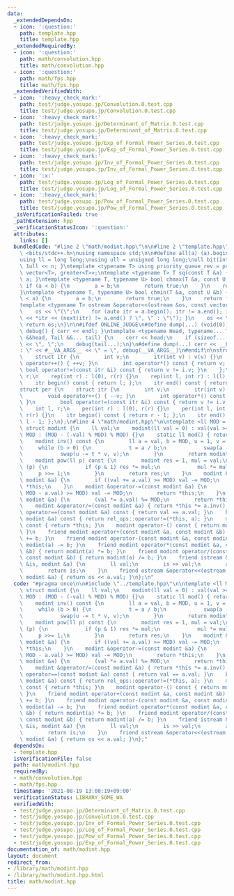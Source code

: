 ```yaml
---
data:
  _extendedDependsOn:
  - icon: ':question:'
    path: template.hpp
    title: template.hpp
  _extendedRequiredBy:
  - icon: ':question:'
    path: math/convolution.hpp
    title: math/convolution.hpp
  - icon: ':question:'
    path: math/fps.hpp
    title: math/fps.hpp
  _extendedVerifiedWith:
  - icon: ':heavy_check_mark:'
    path: test/judge.yosupo.jp/Convolution.0.test.cpp
    title: test/judge.yosupo.jp/Convolution.0.test.cpp
  - icon: ':heavy_check_mark:'
    path: test/judge.yosupo.jp/Determinant_of_Matrix.0.test.cpp
    title: test/judge.yosupo.jp/Determinant_of_Matrix.0.test.cpp
  - icon: ':heavy_check_mark:'
    path: test/judge.yosupo.jp/Exp_of_Formal_Power_Series.0.test.cpp
    title: test/judge.yosupo.jp/Exp_of_Formal_Power_Series.0.test.cpp
  - icon: ':heavy_check_mark:'
    path: test/judge.yosupo.jp/Inv_of_Formal_Power_Series.0.test.cpp
    title: test/judge.yosupo.jp/Inv_of_Formal_Power_Series.0.test.cpp
  - icon: ':x:'
    path: test/judge.yosupo.jp/Log_of_Formal_Power_Series.0.test.cpp
    title: test/judge.yosupo.jp/Log_of_Formal_Power_Series.0.test.cpp
  - icon: ':heavy_check_mark:'
    path: test/judge.yosupo.jp/Pow_of_Formal_Power_Series.0.test.cpp
    title: test/judge.yosupo.jp/Pow_of_Formal_Power_Series.0.test.cpp
  _isVerificationFailed: true
  _pathExtension: hpp
  _verificationStatusIcon: ':question:'
  attributes:
    links: []
  bundledCode: "#line 2 \"math/modint.hpp\"\n\n#line 2 \"template.hpp\"\n\n#include\
    \ <bits/stdc++.h>\nusing namespace std;\n\n#define all(a) (a).begin(), (a).end()\n\
    using ll = long long;\nusing ull = unsigned long long;\null bit(int n) { return\
    \ 1ull << n; }\ntemplate <typename T> using priority_queue_rev = priority_queue<T,\
    \ vector<T>, greater<T>>;\ntemplate <typename T> T sq(const T &a) { return a *\
    \ a; }\ntemplate <typename T, typename U> bool chmax(T &a, const U &b) {\n   \
    \ if (a < b) {\n        a = b;\n        return true;\n    }\n    return false;\n\
    }\ntemplate <typename T, typename U> bool chmin(T &a, const U &b) {\n    if (b\
    \ < a) {\n        a = b;\n        return true;\n    }\n    return false;\n}\n\
    template <typename T> ostream &operator<<(ostream &os, const vector<T> &a) {\n\
    \    os << \"(\";\n    for (auto itr = a.begin(); itr != a.end(); itr++) { os\
    \ << *itr << (next(itr) != a.end() ? \", \" : \"\"); }\n    os << \")\";\n   \
    \ return os;\n}\n\n#ifdef ONLINE_JUDGE\n#define dump(...) (void(0))\n#else\nvoid\
    \ debug() { cerr << endl; }\ntemplate <typename Head, typename... Tail> void debug(Head\
    \ &&head, Tail &&... tail) {\n    cerr << head;\n    if (sizeof...(Tail)) cerr\
    \ << \", \";\n    debug(tail...);\n}\n#define dump(...) cerr << __LINE__ << \"\
    : \" << #__VA_ARGS__ << \" = \", debug(__VA_ARGS__)\n#endif\n\nstruct rep {\n\
    \    struct itr {\n        int v;\n        itr(int v) : v(v) {}\n        void\
    \ operator++() { ++v; }\n        int operator*() const { return v; }\n       \
    \ bool operator!=(const itr &i) const { return v != i.v; }\n    };\n    int l,\
    \ r;\n    rep(int r) : l(0), r(r) {}\n    rep(int l, int r) : l(l), r(r) {}\n\
    \    itr begin() const { return l; };\n    itr end() const { return r; };\n};\n\
    struct per {\n    struct itr {\n        int v;\n        itr(int v) : v(v) {}\n\
    \        void operator++() { --v; }\n        int operator*() const { return v;\
    \ }\n        bool operator!=(const itr &i) const { return v != i.v; }\n    };\n\
    \    int l, r;\n    per(int r) : l(0), r(r) {}\n    per(int l, int r) : l(l),\
    \ r(r) {}\n    itr begin() const { return r - 1; };\n    itr end() const { return\
    \ l - 1; };\n};\n#line 4 \"math/modint.hpp\"\n\ntemplate <ll MOD = 1000000007>\
    \ struct modint {\n    ll val;\n    modint(ll val = 0) : val(val >= 0 ? val %\
    \ MOD : (MOD - (-val) % MOD) % MOD) {}\n    static ll mod() { return MOD; }\n\
    \    modint inv() const {\n        ll a = val, b = MOD, u = 1, v = 0, t;\n   \
    \     while (b > 0) {\n            t = a / b;\n            swap(a -= t * b, b);\n\
    \            swap(u -= t * v, v);\n        }\n        return modint(u);\n    }\n\
    \    modint pow(ll p) const {\n        modint res = 1, mul = val;\n        while\
    \ (p) {\n            if (p & 1) res *= mul;\n            mul *= mul;\n       \
    \     p >>= 1;\n        }\n        return res;\n    }\n    modint &operator+=(const\
    \ modint &a) {\n        if ((val += a.val) >= MOD) val -= MOD;\n        return\
    \ *this;\n    }\n    modint &operator-=(const modint &a) {\n        if ((val +=\
    \ MOD - a.val) >= MOD) val -= MOD;\n        return *this;\n    }\n    modint &operator*=(const\
    \ modint &a) {\n        (val *= a.val) %= MOD;\n        return *this;\n    }\n\
    \    modint &operator/=(const modint &a) { return *this *= a.inv(); }\n    bool\
    \ operator==(const modint &a) const { return val == a.val; }\n    bool operator!=(const\
    \ modint &a) const { return rel_ops::operator!=(*this, a); }\n    modint operator+()\
    \ const { return *this; }\n    modint operator-() const { return modint(-val);\
    \ }\n    friend modint operator+(const modint &a, const modint &b) { return modint(a)\
    \ += b; }\n    friend modint operator-(const modint &a, const modint &b) { return\
    \ modint(a) -= b; }\n    friend modint operator*(const modint &a, const modint\
    \ &b) { return modint(a) *= b; }\n    friend modint operator/(const modint &a,\
    \ const modint &b) { return modint(a) /= b; }\n    friend istream &operator>>(istream\
    \ &is, modint &a) {\n        ll val;\n        is >> val;\n        a = modint(val);\n\
    \        return is;\n    }\n    friend ostream &operator<<(ostream &os, const\
    \ modint &a) { return os << a.val; }\n};\n"
  code: "#pragma once\n\n#include \"../template.hpp\"\n\ntemplate <ll MOD = 1000000007>\
    \ struct modint {\n    ll val;\n    modint(ll val = 0) : val(val >= 0 ? val %\
    \ MOD : (MOD - (-val) % MOD) % MOD) {}\n    static ll mod() { return MOD; }\n\
    \    modint inv() const {\n        ll a = val, b = MOD, u = 1, v = 0, t;\n   \
    \     while (b > 0) {\n            t = a / b;\n            swap(a -= t * b, b);\n\
    \            swap(u -= t * v, v);\n        }\n        return modint(u);\n    }\n\
    \    modint pow(ll p) const {\n        modint res = 1, mul = val;\n        while\
    \ (p) {\n            if (p & 1) res *= mul;\n            mul *= mul;\n       \
    \     p >>= 1;\n        }\n        return res;\n    }\n    modint &operator+=(const\
    \ modint &a) {\n        if ((val += a.val) >= MOD) val -= MOD;\n        return\
    \ *this;\n    }\n    modint &operator-=(const modint &a) {\n        if ((val +=\
    \ MOD - a.val) >= MOD) val -= MOD;\n        return *this;\n    }\n    modint &operator*=(const\
    \ modint &a) {\n        (val *= a.val) %= MOD;\n        return *this;\n    }\n\
    \    modint &operator/=(const modint &a) { return *this *= a.inv(); }\n    bool\
    \ operator==(const modint &a) const { return val == a.val; }\n    bool operator!=(const\
    \ modint &a) const { return rel_ops::operator!=(*this, a); }\n    modint operator+()\
    \ const { return *this; }\n    modint operator-() const { return modint(-val);\
    \ }\n    friend modint operator+(const modint &a, const modint &b) { return modint(a)\
    \ += b; }\n    friend modint operator-(const modint &a, const modint &b) { return\
    \ modint(a) -= b; }\n    friend modint operator*(const modint &a, const modint\
    \ &b) { return modint(a) *= b; }\n    friend modint operator/(const modint &a,\
    \ const modint &b) { return modint(a) /= b; }\n    friend istream &operator>>(istream\
    \ &is, modint &a) {\n        ll val;\n        is >> val;\n        a = modint(val);\n\
    \        return is;\n    }\n    friend ostream &operator<<(ostream &os, const\
    \ modint &a) { return os << a.val; }\n};"
  dependsOn:
  - template.hpp
  isVerificationFile: false
  path: math/modint.hpp
  requiredBy:
  - math/convolution.hpp
  - math/fps.hpp
  timestamp: '2021-08-19 13:08:19+09:00'
  verificationStatus: LIBRARY_SOME_WA
  verifiedWith:
  - test/judge.yosupo.jp/Determinant_of_Matrix.0.test.cpp
  - test/judge.yosupo.jp/Convolution.0.test.cpp
  - test/judge.yosupo.jp/Inv_of_Formal_Power_Series.0.test.cpp
  - test/judge.yosupo.jp/Log_of_Formal_Power_Series.0.test.cpp
  - test/judge.yosupo.jp/Pow_of_Formal_Power_Series.0.test.cpp
  - test/judge.yosupo.jp/Exp_of_Formal_Power_Series.0.test.cpp
documentation_of: math/modint.hpp
layout: document
redirect_from:
- /library/math/modint.hpp
- /library/math/modint.hpp.html
title: math/modint.hpp
---
```

